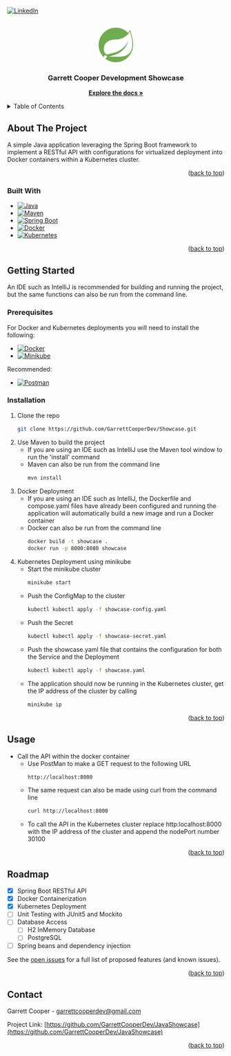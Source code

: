<a name="readme-top"></a>

[![LinkedIn][linkedin-shield]][linkedin-url]

<!-- PROJECT LOGO -->
<br />
<div align="center">
  <a href="https://github.com/GarrettCooperDev/Showcase">
    <img src="images/spring-icon.png" alt="Logo" width="80" height="80">
  </a>

<h3 align="center">Garrett Cooper Development Showcase</h3>

  <p align="center">
    <a href="https://github.com/GarrettCooperDev/Showcase"><strong>Explore the docs »</strong></a>
  </p>
</div>



<!-- TABLE OF CONTENTS -->
<details>
  <summary>Table of Contents</summary>
  <ol>
    <li>
      <a href="#about-the-project">About The Project</a>
      <ul>
        <li><a href="#built-with">Built With</a></li>
      </ul>
    </li>
    <li>
      <a href="#getting-started">Getting Started</a>
      <ul>
        <li><a href="#prerequisites">Prerequisites</a></li>
        <li><a href="#installation">Installation</a></li>
      </ul>
    </li>
    <li><a href="#usage">Usage</a></li>
    <li><a href="#roadmap">Roadmap</a></li>
    <li><a href="#contact">Contact</a></li>
  </ol>
</details>



<!-- ABOUT THE PROJECT -->
## About The Project

A simple Java application leveraging the Spring Boot framework to implement a RESTful API with configurations for virtualized deployment into Docker containers within a Kubernetes cluster.

<p align="right">(<a href="#readme-top">back to top</a>)</p>

### Built With
* [![Java][java-shield]][java-url]
* [![Maven][maven-shield]][maven-url]
* [![Spring Boot][springboot-shield]][springboot-url]
* [![Docker][docker-shield]][docker-url]
* [![Kubernetes][kubernetes-shield]][kubernetes-url]

<p align="right">(<a href="#readme-top">back to top</a>)</p>



<!-- GETTING STARTED -->
## Getting Started

An IDE such as IntelliJ is recommended for building and running the project, but the same functions can also be run from the command line.

### Prerequisites

For Docker and Kubernetes deployments you will need to install the following:
* [![Docker][docker-shield]][docker-url]
* [![Minikube][minikube-shield]][minikube-install-url]

Recommended:
* [![Postman][postman-shield]][postman-url]

### Installation

1. Clone the repo
   ```sh
   git clone https://github.com/GarrettCooperDev/Showcase.git
   ```
2. Use Maven to build the project
   - If you are using an IDE such as IntelliJ use the Maven tool window to run the 'install' command
   - Maven can also be run from the command line
     ```sh
     mvn install
     ```
3. Docker Deployment
    - If you are using an IDE such as IntelliJ, the Dockerfile and compose.yaml files have already been configured 
      and running the application will automatically build a new image and run a Docker container
    - Docker can also be run from the command line
      ```sh
      docker build -t showcase .
      docker run -p 8000:8080 showcase
      ```
4. Kubernetes Deployment using minikube
    - Start the minikube cluster
      ```sh
      minikube start
      ```
    - Push the ConfigMap to the cluster
      ```sh 
      kubectl kubectl apply -f showcase-config.yaml
      ```
    - Push the Secret
      ```sh
      kubectl kubectl apply -f showcase-secret.yaml
      ```
   - Push the showcase.yaml file that contains the configuration for both the Service and the Deployment
     ```sh
     kubectl kubectl apply -f showcase.yaml
     ```
   - The application should now be running in the Kubernetes cluster, get the IP address of the cluster by calling
     ```sh
     minikube ip        
     ```

<p align="right">(<a href="#readme-top">back to top</a>)</p>



<!-- USAGE EXAMPLES -->
## Usage

- Call the API within the docker container
    - Use PostMan to make a GET request to the following URL
      ```sh
      http://localhost:8000
      ```
    - The same request can also be made using curl from the command line
      ```sh
      curl http://localhost:8000
      ```
    - To call the API in the Kubernetes cluster replace http:localhost:8000 with the IP address of the cluster 
      and append the nodePort number 30100

<p align="right">(<a href="#readme-top">back to top</a>)</p>



<!-- ROADMAP -->
## Roadmap

- [x] Spring Boot RESTful API
- [x] Docker Containerization
- [x] Kubernetes Deployment
- [ ] Unit Testing with JUnit5 and Mockito
- [ ] Database Access
  - [ ] H2 InMemory Database
  - [ ] PostgreSQL
- [ ] Spring beans and dependency injection

See the [open issues](https://github.com/GarrettCooperDev/JavaShowcase/issues) for a full list of proposed features (and known issues).

<p align="right">(<a href="#readme-top">back to top</a>)</p>

<!-- CONTACT -->
## Contact

Garrett Cooper - garrettcooperdev@gmail.com

Project Link: [https://github.com/GarrettCooperDev/JavaShowcase](https://github.com/GarrettCooperDev/JavaShowcase)

<p align="right">(<a href="#readme-top">back to top</a>)</p>


<!-- MARKDOWN LINKS & IMAGES -->
<!-- https://www.markdownguide.org/basic-syntax/#reference-style-links -->
[minikube-shield]: https://img.shields.io/badge/Minikube-Minikube
[minikube-install-url]: https://minikube.sigs.k8s.io/docs/start/?arch=%2Fmacos%2Fx86-64%2Fstable%2Fbinary+download
[springboot-shield]: https://img.shields.io/badge/SpringBoot-6DB33F?style=flat-square&logo=Spring&logoColor=white
[springboot-url]: https://spring.io/projects/spring-boot
[docker-shield]: https://img.shields.io/badge/docker-%230db7ed.svg?style=for-the-badge&logo=docker&logoColor=white
[docker-url]: https://docs.docker.com/engine/install/
[kubernetes-shield]: https://img.shields.io/badge/kubernetes-%23326ce5.svg?style=for-the-badge&logo=kubernetes&logoColor=white 
[kubernetes-url]: https://kubernetes.io/docs/setup/
[maven-shield]: https://img.shields.io/badge/Apache%20Maven-C71A36?style=for-the-badge&logo=Apache%20Maven&logoColor=white
[maven-url]: https://maven.apache.org/install.html
[java-shield]: https://img.shields.io/badge/java-%23ED8B00.svg?style=for-the-badge&logo=openjdk&logoColor=white
[java-url]: https://www.java.com/en/
[linkedin-shield]: https://img.shields.io/badge/-LinkedIn-black.svg?style=for-the-badge&logo=linkedin&colorB=555
[linkedin-url]: https://www.linkedin.com/in/garrettcooperdev
[postman-shield]: https://img.shields.io/badge/Postman-FF6C37?style=for-the-badge&logo=postman&logoColor=white
[postman-url]: https://www.postman.com/downloads/
